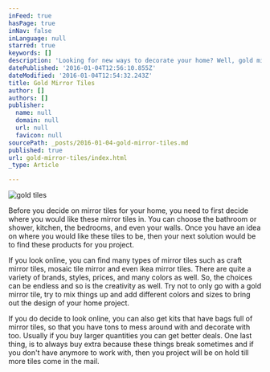```yaml
---
inFeed: true
hasPage: true
inNav: false
inLanguage: null
starred: true
keywords: []
description: 'Looking for new ways to decorate your home? Well, gold mirror tiles can be a great addition to any home or decoration project'
datePublished: '2016-01-04T12:56:10.855Z'
dateModified: '2016-01-04T12:54:32.243Z'
title: Gold Mirror Tiles
author: []
authors: []
publisher:
  name: null
  domain: null
  url: null
  favicon: null
sourcePath: _posts/2016-01-04-gold-mirror-tiles.md
published: true
url: gold-mirror-tiles/index.html
_type: Article

---
```

![gold tiles](https://the-grid-user-content.s3-us-west-2.amazonaws.com/7d2d4c4c-8cd4-460a-9712-0d2c177132db.jpg)

Before you decide on mirror tiles for your home, you need to first decide where you would like these mirror tiles in. You can choose the bathroom or shower, kitchen, the bedrooms, and even your walls. Once you have an idea on where you would like these tiles to be, then your next solution would be to find these products for you project.

If you look online, you can find many types of mirror tiles such as craft mirror tiles, mosaic tile mirror and even ikea mirror tiles. There are quite a variety of brands, styles, prices, and many colors as well. So, the choices can be endless and so is the creativity as well. Try not to only go with a gold mirror tile, try to mix things up and add different colors and sizes to bring out the design of your home project.

If you do decide to look online, you can also get kits that have bags full of mirror tiles, so that you have tons to mess around with and decorate with too. Usually if you buy larger quantities you can get better deals. One last thing, is to always buy extra because these things break sometimes and if you don't have anymore to work with, then you project will be on hold till more tiles come in the mail.